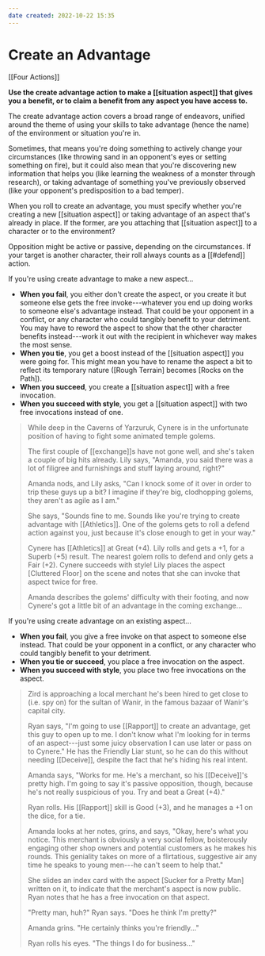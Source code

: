 ```yaml
---
date created: 2022-10-22 15:35
---
```


# Create an Advantage

[[Four Actions]]

**Use the create advantage action to make a [[situation aspect]] that gives you a benefit, or to claim a benefit from any aspect you have access to.**

The create advantage action covers a broad range of endeavors, unified around the theme of using your skills to take advantage (hence the name) of the environment or situation you're in.

Sometimes, that means you're doing something to actively change your circumstances (like throwing sand in an opponent's eyes or setting something on fire), but it could also mean that you're discovering new information that helps you (like learning the weakness of a monster through research), or taking advantage of something you've previously observed (like your opponent's predisposition to a bad temper).

When you roll to create an advantage, you must specify whether you're creating a new [[situation aspect]] or taking advantage of an aspect that's already in place. If the former, are you attaching that [[situation aspect]] to a character or to the environment?

Opposition might be active or passive, depending on the circumstances. If your target is another character, their roll always counts as a [[#defend]] action.

If you're using create advantage to make a new aspect...

- **When you fail**, you either don't create the aspect, or you create it but someone else gets the free invoke---whatever you end up doing works to someone else's advantage instead. That could be your opponent in a conflict, or any character who could tangibly benefit to your detriment. You may have to reword the aspect to show that the other character benefits instead---work it out with the recipient in whichever way makes the most sense.
- **When you tie**, you get a boost instead of the [[situation aspect]] you were going for. This might mean you have to rename the aspect a bit to reflect its temporary nature ([Rough Terrain] becomes [Rocks on the Path]).
- **When you succeed**, you create a [[situation aspect]] with a free invocation.
- **When you succeed with style**, you get a [[situation aspect]] with two free invocations instead of one.

> While deep in the Caverns of Yarzuruk, Cynere is in the unfortunate position of having to fight some animated temple golems.
>
> The first couple of [[exchange]]s have not gone well, and she's taken a couple of big hits already. Lily says, "Amanda, you said there was a lot of filigree and furnishings and stuff laying around, right?"
>
> Amanda nods, and Lily asks, "Can I knock some of it over in order to trip these guys up a bit? I imagine if they're big, clodhopping golems, they aren't as agile as I am."
>
> She says, "Sounds fine to me. Sounds like you're trying to create advantage with [[Athletics]]. One of the golems gets to roll a defend action against you, just because it's close enough to get in your way."
>
> Cynere has [[Athletics]] at Great (+4). Lily rolls and gets a +1, for a Superb (+5) result. The nearest golem rolls to defend and only gets a Fair (+2). Cynere succeeds with style! Lily places the aspect [Cluttered Floor] on the scene and notes that she can invoke that aspect twice for free.
>
> Amanda describes the golems' difficulty with their footing, and now Cynere's got a little bit of an advantage in the coming exchange...

If you're using create advantage on an existing aspect...

- **When you fail**, you give a free invoke on that aspect to someone else instead. That could be your opponent in a conflict, or any character who could tangibly benefit to your detriment.
- **When you tie or succeed**, you place a free invocation on the aspect.
- **When you succeed with style**, you place two free invocations on the aspect.

> Zird is approaching a local merchant he's been hired to get close to (i.e. spy on) for the sultan of Wanir, in the famous bazaar of Wanir's capital city.
>
> Ryan says, "I'm going to use [[Rapport]] to create an advantage, get this guy to open up to me. I don't know what I'm looking for in terms of an aspect---just some juicy observation I can use later or pass on to Cynere." He has the Friendly Liar stunt, so he can do this without needing [[Deceive]], despite the fact that he's hiding his real intent.
>
> Amanda says, "Works for me. He's a merchant, so his [[Deceive]]'s pretty high. I'm going to say it's passive opposition, though, because he's not really suspicious of you. Try and beat a Great (+4)."
>
> Ryan rolls. His [[Rapport]] skill is Good (+3), and he manages a +1 on the dice, for a tie.
>
> Amanda looks at her notes, grins, and says, "Okay, here's what you notice. This merchant is obviously a very social fellow, boisterously engaging other shop owners and potential customers as he makes his rounds. This geniality takes on more of a flirtatious, suggestive air any time he speaks to young men---he can't seem to help that."
>
> She slides an index card with the aspect [Sucker for a Pretty Man] written on it, to indicate that the merchant's aspect is now public. Ryan notes that he has a free invocation on that aspect.
>
> "Pretty man, huh?" Ryan says. "Does he think I'm pretty?"
>
> Amanda grins. "He certainly thinks you're friendly..."
>
> Ryan rolls his eyes. "The things I do for business..."
